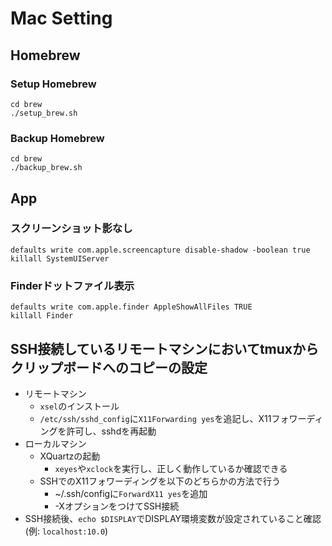 # Mac Setting

## Homebrew

### Setup Homebrew

```shell
cd brew
./setup_brew.sh
```

### Backup Homebrew

```shell
cd brew
./backup_brew.sh
```

## App

### スクリーンショット影なし

```shell
defaults write com.apple.screencapture disable-shadow -boolean true
killall SystemUIServer
```

### Finderドットファイル表示

```shell
defaults write com.apple.finder AppleShowAllFiles TRUE
killall Finder
```

## SSH接続しているリモートマシンにおいてtmuxからクリップボードへのコピーの設定

- リモートマシン
    - `xsel`のインストール
    - `/etc/ssh/sshd_config`に`X11Forwarding yes`を追記し、X11フォワーディングを許可し、sshdを再起動
- ローカルマシン
    - XQuartzの起動
        - `xeyes`や`xclock`を実行し、正しく動作しているか確認できる
    - SSHでのX11フォワーディングを以下のどちらかの方法で行う
        - ~/.ssh/configに`ForwardX11 yes`を追加
        - -XオプションをつけてSSH接続
- SSH接続後、`echo $DISPLAY`でDISPLAY環境変数が設定されていること確認(例: `localhost:10.0`)
